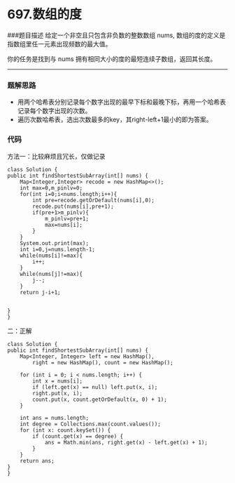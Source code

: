 # 697.数组的度

###题目描述
给定一个非空且只包含非负数的整数数组 nums, 数组的度的定义是指数组里任一元素出现频数的最大值。

你的任务是找到与 nums 拥有相同大小的度的最短连续子数组，返回其长度。

---
### 题解思路
+ 用两个哈希表分别记录每个数字出现的最早下标和最晚下标，再用一个哈希表记录每个数字出现的次数。
+ 遍历次数哈希表，选出次数最多的key，其right-left+1最小的即为答案。


### 代码
方法一：比较麻烦且冗长，仅做记录

	class Solution {
    public int findShortestSubArray(int[] nums) {
        Map<Integer,Integer> recode = new HashMap<>();
        int max=0,m_pinlv=0;
        for(int i=0;i<nums.length;i++){
            int pre=recode.getOrDefault(nums[i],0);
            recode.put(nums[i],pre+1);
            if(pre+1>m_pinlv){
                m_pinlv=pre+1;
                max=nums[i];
            }
        }
        System.out.print(max);
        int i=0,j=nums.length-1;
        while(nums[i]!=max){
            i++;
        }
        while(nums[j]!=max){
            j--;
        }
        return j-i+1;

        
    }
	}

二：正解

	class Solution {
    public int findShortestSubArray(int[] nums) {
        Map<Integer, Integer> left = new HashMap(),
            right = new HashMap(), count = new HashMap();

        for (int i = 0; i < nums.length; i++) {
            int x = nums[i];
            if (left.get(x) == null) left.put(x, i);
            right.put(x, i);
            count.put(x, count.getOrDefault(x, 0) + 1);
        }

        int ans = nums.length;
        int degree = Collections.max(count.values());
        for (int x: count.keySet()) {
            if (count.get(x) == degree) {
                ans = Math.min(ans, right.get(x) - left.get(x) + 1);
            }
        }
        return ans;
    }
	}
